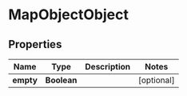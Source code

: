

# MapObjectObject


## Properties

| Name | Type | Description | Notes |
|------------ | ------------- | ------------- | -------------|
|**empty** | **Boolean** |  |  [optional] |



